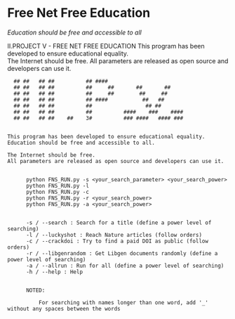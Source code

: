 # Free Net Free Education
_Education should be free and accessible to all_


II.PROJECT V - FREE NET FREE EDUCATION
This program has been developed to ensure educational equality.         
The Internet should be free.
All parameters are released as open source and developers can use it.


      ## ##   ## ##          ## ####          
      ## ##   ## ##          ##     ##       ##       ##
      ## ##   ## ##          ##     ##        ##     ##
      ## ##   ## ##          ## ####           ##   ##     
      ## ##   ## ##          ##                 ## ##     
      ## ##   ## ##          ##          ####    ###    ####
      ## ##   ## ##    ##    3#          ### ####   #### ###
         
            
    This program has been developed to ensure educational equality.
    Education should be free and accessible to all.
          
    The Internet should be free.
    All parameters are released as open source and developers can use it.
          
          
          python FNS_RUN.py -s <your_search_parameter> <your_search_power>
          python FNS_RUN.py -l
          python FNS_RUN.py -c
          python FNS_RUN.py -r <your_search_power>
          python FNS_RUN.py -a <your_search_power>
          
          
          -s / --search : Search for a title (define a power level of searching)
          -l / --luckyshot : Reach Nature articles (follow orders)
          -c / --crackdoi : Try to find a paid DOI as public (follow orders)
          -r / --libgenrandom : Get Libgen documents randomly (define a power level of searching)
          -a / --allrun : Run for all (define a power level of searching)
          -h / --help : Help
          
          
          NOTED:
              
              For searching with names longer than one word, add '_' without any spaces between the words
